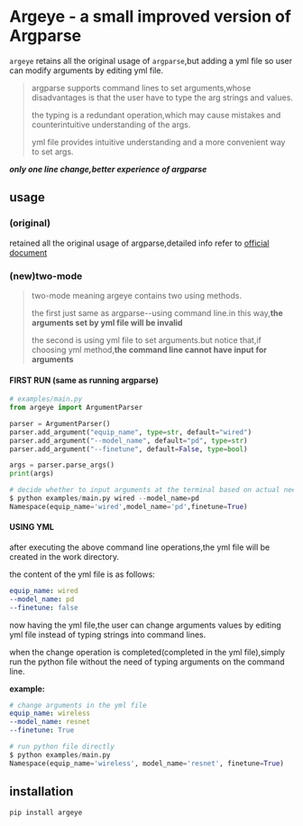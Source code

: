# Argeye - a small improved version of Argparse

`argeye` retains all the original usage of `argparse`,but adding a yml file so user can modify arguments by editing yml file.

> argparse supports command lines to set arguments,whose disadvantages is that the user have to type the arg strings and values.
>
> the typing is a redundant operation,which may cause mistakes and counterintuitive understanding of the args.
>
> yml file provides intuitive understanding and a more convenient way to set args.

_**only one line change,better experience of argparse**_

## usage

### (original)

retained all the original usage of argparse,detailed info refer to [official document](https://docs.python.org/3/library/argparse.html)

### (new)two-mode

> two-mode meaning argeye contains two using methods.
> 
> the first just same as argparse--using command line.in this way,**the arguments set by yml file will be invalid**
> 
> the second is using yml file to set arguments.but notice that,if choosing yml method,**the command line cannot have input for arguments**

#### FIRST RUN (same as running argparse)

```python
# examples/main.py
from argeye import ArgumentParser

parser = ArgumentParser()
parser.add_argument("equip_name", type=str, default="wired")
parser.add_argument("--model_name", default="pd", type=str)
parser.add_argument("--finetune", default=False, type=bool)

args = parser.parse_args()
print(args)
```

```python
# decide whether to input arguments at the terminal based on actual needs
$ python examples/main.py wired --model_name=pd
Namespace(equip_name='wired',model_name='pd',finetune=True)
```

#### USING YML

after executing the above command line operations,the yml file will be created in the work directory.

the content of the yml file is as follows:

```yml
equip_name: wired
--model_name: pd
--finetune: false
```

now having the yml file,the user can change arguments values by editing yml file instead of typing strings into command lines.

when the change operation is completed(completed in the yml file),simply run the python file without the need of typing arguments on the command line.

**example:**

```yml
# change arguments in the yml file
equip_name: wireless
--model_name: resnet
--finetune: True
```

```python
# run python file directly
$ python examples/main.py
Namespace(equip_name='wireless', model_name='resnet', finetune=True)
```

## installation

`pip install argeye`
